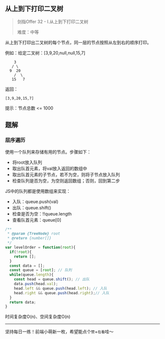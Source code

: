 ## 从上到下打印二叉树

> 剑指Offer 32 - I.从上到下打印二叉树
>
> 难度：中等

从上到下打印出二叉树的每个节点，同一层的节点按照从左到右的顺序打印。

例如：给定二叉树：[3,9,20,null,null,15,7]

```
    3
   / \
  9  20
    /  \
   15   7
```

返回：

```
[3,9,20,15,7]
```

提示：节点总数 <= 1000

## 题解

### 层序遍历

使用一个队列来存储有用的节点。步骤如下：

- 将root放入队列
- 取出队首元素，将val放入返回的数组中
- 取出队首元素的子节点，若不为空，则将子节点放入队列
- 检查队列是否为空，为空则返回数组；否则，回到第二步

JS中的队列都是使用数组来实现：

- 入队：queue.push(val)
- 出队：queue.shift()
- 检查是否为空：!!queue.length
- 查看队首元素：queue[0]

```javascript
/**
 * @param {TreeNode} root
 * @return {number[]}
 */
var levelOrder = function(root){
  if(!root){
    return [];
  }
  const data = [];
  const queue = [root]; // 队列
  while(queue.length){
    const head = queue.shift(); // 出队
    data.push(head.val);
    head.left && queue.push(head.left); // 入队
    head.right && queue.push(head.right);// 入队
  }
  return data;
}
```

时间复杂度O(n)、空间复杂度O(n)

****

坚持每日一练！前端小萌新一枚，希望能点个`赞`+`在看`哇～

